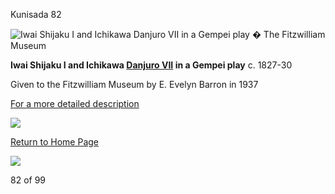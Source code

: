 Kunisada 82

![Iwai Shijaku I and Ichikawa Danjuro VII in a Gempei play](kunisada/Part%20III/P.505-1937.jpg)
� The Fitzwilliam Museum

**Iwai Shijaku I and Ichikawa [Danjuro VII](../Group8pt3.htm) in a Gempei play** c. 1827-30


Given to the Fitzwilliam Museum by E. Evelyn Barron in 1937 


[
For a more detailed description](../text505.htm)


[![](../backgrounds/back/backward.gif)](kunp503.htm)

[Return to Home Page](../texthomepage.htm)


[![](../backgrounds/back/forward.gif)](kunp478479htm.htm)

82 of 99
